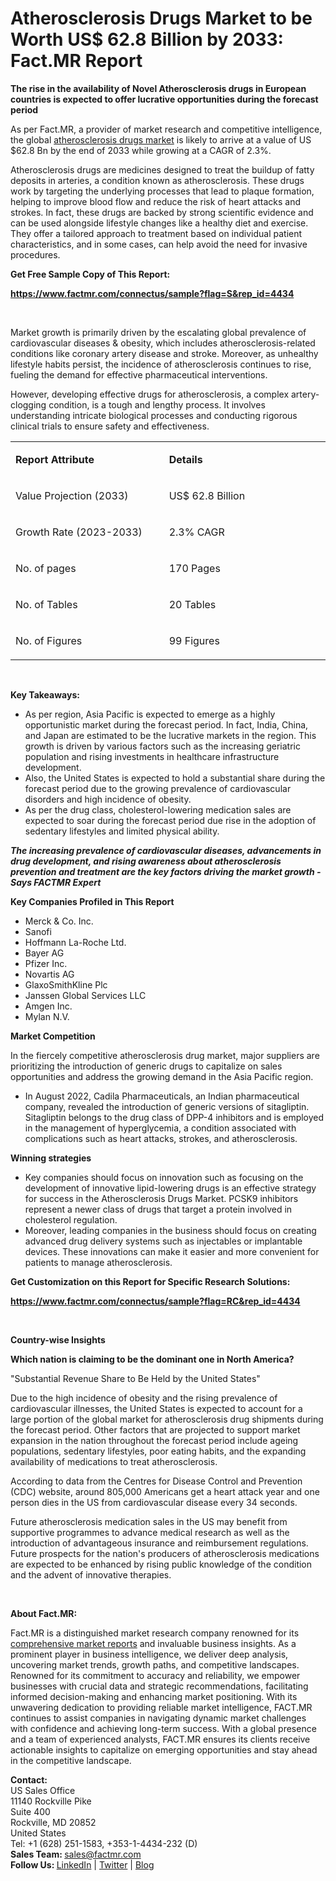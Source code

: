 <h1>Atherosclerosis Drugs Market to be Worth US$ 62.8 Billion by 2033: Fact.MR Report</h1>
<p><strong>The rise in the availability of Novel Atherosclerosis drugs in European countries is expected to offer lucrative opportunities during the forecast period</strong></p>
<p>As per Fact.MR, a provider of market research and competitive intelligence, the global <a href="https://www.factmr.com/report/4434/atherosclerosis-drugs-market">atherosclerosis drugs market</a> is likely to arrive at a value of US $62.8 Bn by the end of 2033 while growing at a CAGR of 2.3%.</p>
<p>Atherosclerosis drugs are medicines designed to treat the buildup of fatty deposits in arteries, a condition known as atherosclerosis. These drugs work by targeting the underlying processes that lead to plaque formation, helping to improve blood flow and reduce the risk of heart attacks and strokes. In fact, these drugs are backed by strong scientific evidence and can be used alongside lifestyle changes like a healthy diet and exercise. They offer a tailored approach to treatment based on individual patient characteristics, and in some cases, can help avoid the need for invasive procedures.</p>
<p><strong>Get Free Sample Copy of This Report:</strong></p>
<p><a href="https://www.factmr.com/connectus/sample?flag=S&amp;rep_id=4434"><strong>https://www.factmr.com/connectus/sample?flag=S&amp;rep_id=4434</strong></a></p>
<p>&nbsp;</p>
<p>Market growth is primarily driven by the escalating global prevalence of cardiovascular diseases &amp; obesity, which includes atherosclerosis-related conditions like coronary artery disease and stroke. Moreover, as unhealthy lifestyle habits persist, the incidence of atherosclerosis continues to rise, fueling the demand for effective pharmaceutical interventions.</p>
<p>However, developing effective drugs for atherosclerosis, a complex artery-clogging condition, is a tough and lengthy process. It involves understanding intricate biological processes and conducting rigorous clinical trials to ensure safety and effectiveness.</p>
<table width="0">
<tbody>
<tr>
<td width="387">
<p><strong>Report Attribute</strong></p>
</td>
<td width="433">
<p><strong>Details</strong></p>
</td>
</tr>
<tr>
<td width="387">
<p>Value Projection (2033)</p>
</td>
<td width="433">
<p>US$ 62.8 Billion</p>
</td>
</tr>
<tr>
<td width="387">
<p>Growth Rate (2023-2033)</p>
</td>
<td width="433">
<p>2.3% CAGR</p>
</td>
</tr>
<tr>
<td width="387">
<p>No. of pages</p>
</td>
<td width="433">
<p>170 Pages</p>
</td>
</tr>
<tr>
<td width="387">
<p>No. of Tables</p>
</td>
<td width="433">
<p>20 Tables</p>
</td>
</tr>
<tr>
<td width="387">
<p>No. of Figures</p>
</td>
<td width="433">
<p>99 Figures</p>
</td>
</tr>
</tbody>
</table>
<p>&nbsp;</p>
<p><strong>Key Takeaways: </strong></p>
<ul>
<li>As per region, Asia Pacific is expected to emerge as a highly opportunistic market during the forecast period. In fact, India, China, and Japan are estimated to be the lucrative markets in the region. This growth is driven by various factors such as the increasing geriatric population and rising investments in healthcare infrastructure development.</li>
<li>Also, the United States is expected to hold a substantial share during the forecast period due to the growing prevalence of cardiovascular disorders and high incidence of obesity.</li>
<li>As per the drug class, cholesterol-lowering medication sales are expected to soar during the forecast period due rise in the adoption of sedentary lifestyles and limited physical ability.</li>
</ul>
<p><strong><em>The increasing prevalence of cardiovascular diseases, advancements in drug development, and rising awareness about atherosclerosis prevention and treatment are the key factors driving the market growth -</em></strong><em> <strong>Says FACTMR Expert</strong></em></p>
<p><strong>Key Companies Profiled in This Report</strong></p>
<ul>
<li>Merck &amp; Co. Inc.</li>
<li>Sanofi</li>
<li>Hoffmann La-Roche Ltd.</li>
<li>Bayer AG</li>
<li>Pfizer Inc.</li>
<li>Novartis AG</li>
<li>GlaxoSmithKline Plc</li>
<li>Janssen Global Services LLC</li>
<li>Amgen Inc.</li>
<li>Mylan N.V.</li>
</ul>
<p><strong>Market Competition</strong></p>
<p>In the fiercely competitive atherosclerosis drug market, major suppliers are prioritizing the introduction of generic drugs to capitalize on sales opportunities and address the growing demand in the Asia Pacific region.</p>
<ul>
<li>In August 2022, Cadila Pharmaceuticals, an Indian pharmaceutical company, revealed the introduction of generic versions of sitagliptin. Sitagliptin belongs to the drug class of DPP-4 inhibitors and is employed in the management of hyperglycemia, a condition associated with complications such as heart attacks, strokes, and atherosclerosis.</li>
</ul>
<p><strong>Winning strategies</strong></p>
<ul>
<li>Key companies should focus on innovation such as focusing on the development of innovative lipid-lowering drugs is an effective strategy for success in the Atherosclerosis Drugs Market. PCSK9 inhibitors represent a newer class of drugs that target a protein involved in cholesterol regulation.</li>
<li>Moreover, leading companies in the business should focus on creating advanced drug delivery systems such as injectables or implantable devices. These innovations can make it easier and more convenient for patients to manage atherosclerosis.</li>
</ul>
<p><strong>Get Customization on this Report for Specific Research Solutions:</strong></p>
<p><a href="https://www.factmr.com/connectus/sample?flag=RC&amp;rep_id=4434"><strong>https://www.factmr.com/connectus/sample?flag=RC&amp;rep_id=4434</strong></a></p>
<p>&nbsp;</p>
<p><strong>Country-wise Insights</strong></p>
<p><strong>Which nation is claiming to be the dominant one in North America?</strong></p>
<p>"Substantial Revenue Share to Be Held by the United States"</p>
<p>Due to the high incidence of obesity and the rising prevalence of cardiovascular illnesses, the United States is expected to account for a large portion of the global market for atherosclerosis drug shipments during the forecast period. Other factors that are projected to support market expansion in the nation throughout the forecast period include ageing populations, sedentary lifestyles, poor eating habits, and the expanding availability of medications to treat atherosclerosis.</p>
<p>According to data from the Centres for Disease Control and Prevention (CDC) website, around 805,000 Americans get a heart attack year and one person dies in the US from cardiovascular disease every 34 seconds.</p>
<p>Future atherosclerosis medication sales in the US may benefit from supportive programmes to advance medical research as well as the introduction of advantageous insurance and reimbursement regulations. Future prospects for the nation's producers of atherosclerosis medications are expected to be enhanced by rising public knowledge of the condition and the advent of innovative therapies.</p>
<p>&nbsp;</p>
<p><strong>About Fact.MR:</strong></p>
<p>Fact.MR is a distinguished market research company renowned for its <a href="https://www.factmr.com/">comprehensive market reports</a> and invaluable business insights. As a prominent player in business intelligence, we deliver deep analysis, uncovering market trends, growth paths, and competitive landscapes. Renowned for its commitment to accuracy and reliability, we empower businesses with crucial data and strategic recommendations, facilitating informed decision-making and enhancing market positioning. With its unwavering dedication to providing reliable market intelligence, FACT.MR continues to assist companies in navigating dynamic market challenges with confidence and achieving long-term success. With a global presence and a team of experienced analysts, FACT.MR ensures its clients receive actionable insights to capitalize on emerging opportunities and stay ahead in the competitive landscape.</p>
<p><strong>Contact:&nbsp; </strong><br /> US Sales Office<br /> 11140&nbsp;Rockville Pike<br /> Suite 400<br /> Rockville, MD&nbsp;20852<br /> United States<br /> Tel: +1 (628) 251-1583, +353-1-4434-232 (D) <br /> <strong>Sales Team:&nbsp;</strong><a href="mailto:sales@factmr.com">sales@factmr.com</a><strong> <br /> Follow Us:&nbsp;</strong><a href="https://www.linkedin.com/company/factmr">LinkedIn</a> | <a href="https://twitter.com/FactMR_Reports">Twitter</a> | <a href="https://blog.factmr.com/">Blog</a></p>
<p>&nbsp;</p>
